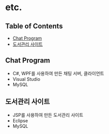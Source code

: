 # etc.

## Table of Contents

- [Chat Program](#chat-program)
- [도서관리 사이트](#도서관리-사이트)

## Chat Program
- C#, WPF를 사용하여 만든 채팅 서버, 클라이언트
- Visual Studio
- MySQL

## 도서관리 사이트
- JSP를 사용하여 만든 도서관리 사이트
- Eclipse
- MySQL
